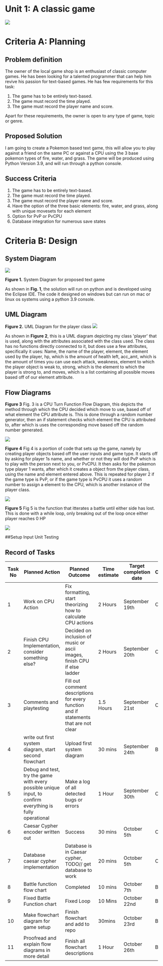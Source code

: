 # Unit 1: A classic game 
![](game.gif)

# Criteria A: Planning

## Problem definition

The owner of the local game shop is an enthusiast of classic computer games. He has been looking for a talented programmer that can help him revive his passion for text-based games. He has few requirements for this task:

1. The game has to be entirely text-based.
2. The game must record the time played.
3. The game must record the player name and score.

Apart for these requirements, the owner is open to any type of game, topic or genre.

## Proposed Solution

I am going to create a Pokemon based text game, this will allow you to play against a friend on the same PC or against a CPU using the 3 base pokemon types of fire, water, and grass. The game will be produced using Python Version 3.9, and will run through a python console.

## Success Criteria
1. The game has to be entirely text-based.
2. The game must record the time played.
3. The game must record the player name and score.
4. Have the option of the three basic elements: fire, water, and grass, along with unique movesets for each element
5. Option for PvP or PvCPU
6. Database integration for numerous save states

# Criteria B: Design

## System Diagram

![](System_Diagram.png)

**Figure 1.** System Diagram for proposed text game

As shown in **Fig. 1**, the solution will run on python and is developed using the Eclipse IDE. The code it designed on windows but can run on mac or linux os systems using a python 3.9 console.

## UML Diagram

**Figure 2.** UML Diagram for the player class
![](playerUML.png)

As shown in **Figure 2**, this is a UML diagram depicting my class 'player' that is used, along with the attributes associated with the class used. The class has no functions directly connected to it, but does use a few attributes, specifically it uses: Name, the name of the player, element, the element used by the player, hp, which is the amount of health left, acc_amt, which is the amount of times you can use each attack, weakness, element to which the player object is weak to, strong, which is the element to which the player is strong to, and moves, which is a list containing all possible moves based off of our element attribute.

## Flow Diagrams
**Figure 3**
Fig. 3 is a CPU Turn Function Flow Diagram, this depicts the method through which the CPU decided which move to use, based off of what element the CPU attribute is. This is done through a random number generator, then an if statement checks which element the CPU is attributed to, after which is uses the corresponding move based off the random number generated.

![](export_canvas_cpu-command-selection-210922_2204.png)


**Figure 4**
Fig 4 is a portion of code that sets up the game, namely by creating player objects based off the user inputs and game type. It starts off by asking for player 1s name, and whether or not they will dod PvP which is to play with the person next to you, or PvCPU. It then asks for the pokemon type player 1 wants, after which it creates a object from the player class, using the name and element entered above. This is repeated for player 2 if the game type is PvP, or if the game type is PvCPU it uses a random number to assign a element to the CPU, which is another instance of the player class.

![](setupchart.png)

**Figure 5**
Fig 5 is the function that itterates a battle until either side has lost. This is done with a while loop, only breaking out of the loop once either player reaches 0 HP 

![](BattleDiagram.png)

##Setup Input Unit Testing


## Record of Tasks
| Task No | Planned Action | Planned Outcome | Time estimate | Target completion date | Criterion |
|---|---|---|---|---|---|
| 1 | Work on CPU Action | Fix formatting, start theorizing how to calculate CPU actions | 2 Hours | September 19th | C |
| 2 | Finish CPU Implementation, consider something else? | Decided on inclusion of music or ascii images, finish CPU if else ladder | 2 Hours | September 20th | C |
| 3 | Comments and playtesting | Fill out comment descriptions for every function and if statements that are not clear | 1.5 Hours | September 21st | C |
| 4 | write out first system diagram, start second flowchart | Upload first system diagram | 30 mins | September 24th | B |
| 5 | Debug and test, try the game with every possible unique input,  to confirm everything is fully operational | Make a log of all detected bugs or errors | 1 Hour | September 30th | C |
| 6 | Caesar Cypher encoder written out | Success | 30 mins | October 5th | C |
| 7 | Database caesar cypher implementation | Database is in Caesar cypher, TODO// get database to work  | 20 mins | October 5th | C |
| 8 | Battle function flow chart | Completed | 10 mins | October 7th | B |
| 9 | Fixed Battle Function chart | Fixed Loop | 10 Mins | October 22nd | B |
| 10 | Make flowchart diagram for game setup | Finish flowchart and add to repo | 30mins | October 23rd | B |
| 11 | Proofread and explain flow diagrams in more detail | Finish all flowchart descriptions | 1 Hour | October 26th | B |
